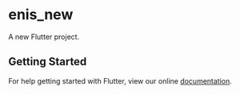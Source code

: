 # enis_new

A new Flutter project.

## Getting Started

For help getting started with Flutter, view our online
[documentation](https://flutter.io/).
